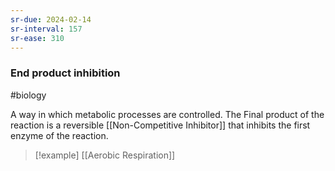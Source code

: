 ```yaml
---
sr-due: 2024-02-14
sr-interval: 157
sr-ease: 310
---
```

### End product inhibition
#biology 

A way in which metabolic processes are controlled.
The Final product of the reaction is a reversible [[Non-Competitive Inhibitor]] that inhibits the first enzyme of the reaction.

> [!example]
> [[Aerobic Respiration]]

